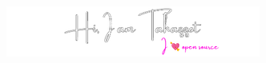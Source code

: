 <p align="center">
  <img align="center" src="./me.png" />
</p>
<!-- 
### Skills:
- ❄️ I love Illustration & PhotoShop composition.
- ⚗️ Learning Nodejs & Django.
- 🎨 FrontEnd Design with React, Vue, Angular, Svelte, Gatsby, Tailwind, Bootstrap etc.
- 💻 BackEnd Development with Node(ExpressJS), Laravel 10, PHP, WordPress, btw I also love NextJS :)
- 📊 Relational Database Management with SQL, PostgreSQL, SQLite, MS SQL Server etc.
- 💫 **Extra Skills:** Git, 100WPM, Figma, XD, Docker, Unix Commands, Singing and many more... :)
- 📩 Contact: freelancer.tahazzot@gmail.com
### Languages and Tools:
<code><img height="27" src="https://raw.githubusercontent.com/github/explore/80688e429a7d4ef2fca1e82350fe8e3517d3494d/topics/cpp/cpp.png" alt="cpp"></code>
<code><img height="27" src="https://raw.githubusercontent.com/github/explore/80688e429a7d4ef2fca1e82350fe8e3517d3494d/topics/python/python.png" alt="python"></code>
<code><img height="27" src="https://raw.githubusercontent.com/github/explore/80688e429a7d4ef2fca1e82350fe8e3517d3494d/topics/javascript/javascript.png" alt="javascript"></code>
<code><img height="2<!-- 
### Skills:
- ❄️ I love Illustration & PhotoShop composition.
- ⚗️ Learning Nodejs & Django.
- 🎨 FrontEnd Design with React, Vue, Angular, Svelte, Gatsby, Tailwind, Bootstrap etc.
- 💻 BackEnd Development with Node(ExpressJS), Laravel 10, PHP, WordPress, btw I also love NextJS :)
- 📊 Relational Database Management with SQL, PostgreSQL, SQLite, MS SQL Server etc.
- 💫 **Extra Skills:** Git, 100WPM, Figma, XD, Docker, Unix Commands, Singing and many more... :)
- 📩 Contact: freelancer.tahazzot@gmail.com
### Languages and Tools:
<code><img height="27" src="https://raw.githubusercontent.com/github/explore/80688e429a7d4ef2fca1e82350fe8e3517d3494d/topics/cpp/cpp.png" alt="cpp"></code>
<code><img height="27" src="https://raw.githubusercontent.com/github/explore/80688e429a7d4ef2fca1e82350fe8e3517d3494d/topics/python/python.png" alt="python"></code>
<code><img height="27" src="https://raw.githubusercontent.com/github/explore/80688e429a7d4ef2fca1e82350fe8e3517d3494d/topics/javascript/javascript.png" alt="javascript"></code>
<code><img height="27" src="https://raw.githubusercontent.com/github/explore/80688e429a7d4ef2fca1e82350fe8e3517d3494d/topics/nodejs/nodejs.png" alt="nodejs"></7" src="https://raw.githubusercontent.com/github/explore/80688e429a7d4ef2fca1e82350fe8e3517d3494d/topics/nodejs/nodejs.png" alt="nodejs"></code>
<code><img height="27" src="https://raw.githubusercontent.com/devicons/devicon/master/icons/express/express-original.svg" alt="expressjs"></code>
<code><img heigh<!-- 
### Skills:
- ❄️ I love Illustration & PhotoShop composition.
- ⚗️ Learning Nodejs & Django.
- 🎨 FrontEnd Design with React, Vue, Angular, Svelte, Gatsby, Tailwind, Bootstrap etc.
- 💻 BackEnd Development with Node(ExpressJS), Laravel 10, PHP, WordPress, btw I also love NextJS :)
- 📊 Relational Database Management with SQL, PostgreSQL, SQLite, MS SQL Server etc.
- 💫 **Extra Skills:** Git, 100WPM, Figma, XD, Docker, Unix Commands, Singing and many more... :)
- 📩 Contact: freelancer.tahazzot@gmail.com
### Languages and Tools:
<code><img height="27" src="https://raw.githubusercontent.com/github/explore/80688e429a7d4ef2fca1e82350fe8e3517d3494d/topics/cpp/cpp.png" alt="cpp"></code>
<code><img height="27" src="https://raw.githubusercontent.com/github/explore/80688e429a7d4ef2fca1e82350fe8e3517d3494d/topics/python/python.png" alt="python"></code>
<code><img height="27" src="https://raw.githubusercontent.com/github/explore/80688e429a7d4ef2fca1e82350fe8e3517d3494d/topics/javascript/javascript.png" alt="javascript"></code>
<code><img height="27" src="https://raw.githubusercontent.com/github/explore/80688e429a7d4ef2fca1e82350fe8e3517d3494d/topics/nodejs/nodejs.png" alt="nodejs"></t="27" src="https://raw.githubusercontent.com/github/explore/80688e429a7d4ef2fca1e82350fe8e3517d3494d/topics/react/react.png" alt="react"></code>
<code><img height="27" src="https://raw.githubusercontent.com/github/explore/80688e429a7d4ef2fca1e82350fe8e3517d3494d/topics/graphql/graphql.png" alt="graphql"></code>
<code><img height="27" src="https://raw.githubusercontent.com/github/explore/80688e429a7d4ef2fca1e82350fe8e3517d3494d/topics/sql/sql.png" alt="sql"></code>
<code><img height="27" src="https://raw.githubusercontent.com/github/explore/80688e429a7d4ef2fca1e82350fe8e3517d3494d/topics/laravel/laravel.png" alt="laravel"></code>
<code><img height="27" src="https://encrypted-tbn0.gstatic.com/images?q=tbn%3AANd9GcSTTzPAw-55ssm1Im594xYZ9eRQu2JylrkYLg&usqp=CAU" alt="mongodb"></code>
<code><img height="27" src="https://raw.githubusercontent.com/devicons/devicon/master/icons/git/git-original.svg" alt="git"></code>
<code><img height="27" src="https://raw.githubusercontent.com/github/explore/80688e429a7d4ef2fca1e82350fe8e3517d3494d/topics/terminal/terminal.png" alt="terminal"></code>
### Statistics
<img align="center" src="https://github-readme-streak-stats.herokuapp.com/?user=IAmTahazzot&" alt="IAmTahazzot" />
-->
